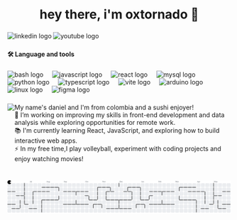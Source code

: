<h1 align="center">hey there, i'm oxtornado 👋</h1>

###

<div align="left">
  <img src="https://img.shields.io/static/v1?message=LinkedIn&logo=linkedin&label=&color=0077B5&logoColor=white&labelColor=&style=for-the-badge" height="25" alt="linkedin logo"  />
  <img src="https://img.shields.io/static/v1?message=Youtube&logo=youtube&label=&color=FF0000&logoColor=white&labelColor=&style=for-the-badge" height="25" alt="youtube logo"  />
</div>

###

<h4 align="left">🛠 Language and tools</h4>

###

<div align="left">
  <img src="https://img.shields.io/badge/GNU Bash-4EAA25?logo=gnubash&logoColor=white&style=for-the-badge" height="40" alt="bash logo"  />
  <img width="12" />
  <img src="https://cdn.jsdelivr.net/gh/devicons/devicon/icons/javascript/javascript-original.svg" height="40" alt="javascript logo"  />
  <img width="12" />
  <img src="https://img.shields.io/badge/React-61DAFB?logo=react&logoColor=black&style=for-the-badge" height="40" alt="react logo"  />
  <img width="12" />
  <img src="https://img.shields.io/badge/MySQL-4479A1?logo=mysql&logoColor=white&style=for-the-badge" height="40" alt="mysql logo"  />
  <img width="12" />
  <img src="https://img.shields.io/badge/Python-3776AB?logo=python&logoColor=white&style=for-the-badge" height="40" alt="python logo"  />
  <img width="12" />
  <img src="https://cdn.jsdelivr.net/gh/devicons/devicon/icons/typescript/typescript-original.svg" height="40" alt="typescript logo"  />
  <img width="12" />
  <img src="https://img.shields.io/badge/Vite-646CFF?logo=vite&logoColor=white&style=for-the-badge" height="40" alt="vite logo"  />
  <img width="12" />
  <img src="https://cdn.jsdelivr.net/gh/devicons/devicon/icons/arduino/arduino-original.svg" height="40" alt="arduino logo"  />
  <img width="12" />
  <img src="https://img.shields.io/badge/Linux-FCC624?logo=linux&logoColor=black&style=for-the-badge" height="40" alt="linux logo"  />
  <img width="12" />
  <img src="https://cdn.jsdelivr.net/gh/devicons/devicon/icons/figma/figma-original.svg" height="40" alt="figma logo"  />
</div>

###

<img align="left" height="158" src="https://i.pinimg.com/originals/89/50/5d/89505d16d932d8cca00011c78a54a69d.gif"  />

###

<p align="left">My name's daniel and I'm from colombia and a sushi enjoyer!<br>🔭 I’m working on improving my skills in front-end development and data analysis while exploring opportunities for remote work.<br>📚 I'm currently learning React, JavaScript, and exploring how to build interactive web apps.<br>⚡ In my free time,I play volleyball, experiment with coding projects and enjoy watching movies!</p>

###

<br clear="both">

<picture>
  <source media="(prefers-color-scheme: dark)" srcset="https://raw.githubusercontent.com/oxtornado/oxtornado/output/pacman-contribution-graph-dark.svg">
  <source media="(prefers-color-scheme: light)" srcset="https://raw.githubusercontent.com/oxtornado/oxtornado/output/pacman-contribution-graph.svg">
  <img alt="pacman contribution graph" src="https://raw.githubusercontent.com/oxtornado/oxtornado/output/pacman-contribution-graph.svg">
</picture>

###
